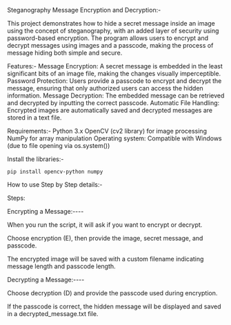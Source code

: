 Steganography Message Encryption and Decryption:-

This project demonstrates how to hide a secret message inside an image using the concept of steganography, with an added layer of security using password-based encryption. The program allows users to encrypt and decrypt messages using images and a passcode, making the process of message hiding both simple and secure.

 Features:- 
 	Message Encryption: A secret message is embedded in the least significant bits of an image file, making the changes visually imperceptible.
	Password Protection: Users provide a passcode to encrypt and decrypt the message, ensuring that only authorized users can access the hidden information.
	Message Decryption: The embedded message can be retrieved and decrypted by inputting the correct passcode.
	Automatic File Handling: Encrypted images are automatically saved and decrypted messages are stored in a text file.


Requirements:- 
	Python 3.x
	OpenCV (cv2 library) for image processing
	NumPy for array manipulation
	Operating system: Compatible with Windows (due to file opening via os.system())

 Install the libraries:-
 
 	pip install opencv-python numpy


How to use Step by Step details:- 

   Steps:
 
Encrypting a Message:----

When you run the script, it will ask if you want to encrypt or decrypt.

Choose encryption (E), then provide the image, secret message, and passcode.

The encrypted image will be saved with a custom filename indicating message length and passcode length.

 
Decrypting a Message:----

Choose decryption (D) and provide the passcode used during encryption.

If the passcode is correct, the hidden message will be displayed and saved in a decrypted_message.txt file.

